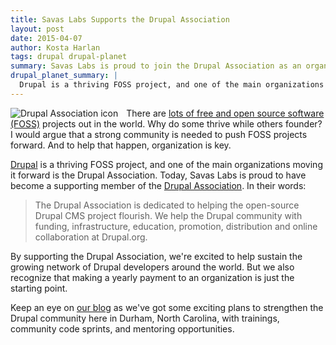 ```yaml
---
title: Savas Labs Supports the Drupal Association
layout: post
date: 2015-04-07
author: Kosta Harlan
tags: drupal drupal-planet
summary: Savas Labs is proud to join the Drupal Association as an organization member.
drupal_planet_summary: |
  Drupal is a thriving FOSS project, and one of the main organizations moving it forward is the Drupal Association. Today, Savas Labs is proud to have become a supporting member of the Drupal Association.
---
```

<a href="https://assoc.drupal.org"><img align="left" src="/assets/img/icons-and-logos/drupal_assoc_member_logo.png" alt="Drupal Association icon" style="padding-right: 10px"></a>
There are [lots of free and open source software (FOSS)](http://directory.fsf.org/wiki/Main_Page) projects out in the world. Why do some thrive while others founder? I would argue that a strong community is needed to push FOSS projects forward. And to help that happen, organization is key.

[Drupal](https://drupal.org) is a thriving FOSS project, and one of the main organizations moving it forward is the Drupal Association. Today, Savas Labs is proud to have become a supporting member of the [Drupal Association](https://assoc.drupal.org). In their words:

>  The Drupal Association is dedicated to helping the open-source Drupal CMS project flourish. We help the Drupal community with funding, infrastructure, education, promotion, distribution and online collaboration at Drupal.org.

By supporting the Drupal Association, we're excited to help sustain the growing network of Drupal developers around the world. But we also recognize that making a yearly payment to an organization is just the starting point.

Keep an eye on [our blog](/blog) as we've got some exciting plans to strengthen the Drupal community here in Durham, North Carolina, with trainings, community code sprints, and mentoring opportunities.
